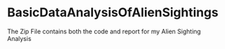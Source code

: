 # BasicDataAnalysisOfAlienSightings
The Zip File contains both the code and report for my Alien Sighting Analysis

